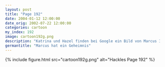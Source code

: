 ```yaml
---
layout: post
title: "Page 192"
date: 2004-01-12 12:00:00
date_orig: 2002-07-22 12:00:00
categories: cartoon
my_index: 192
image: cartoon192g.png
description: "Katrina und Hazel finden bei Google ein Bild von Marcus Ich kann nicht glauben, dass Marcus glatzköpfig war. Das kann nur eins bedeuten Er trägt ein Toupet Ich hab eine Idee Ah, eine Tasse frischer Kaffee keine Geeks in Sicht Nichts kann diesen Morgen ruinieren Marcus Hazel Katrina"
germantitle: "Marcus hat ein Geheimnis"
---
```


{% include figure.html src="cartoon192g.png" alt="Hackles Page 192"  %}
